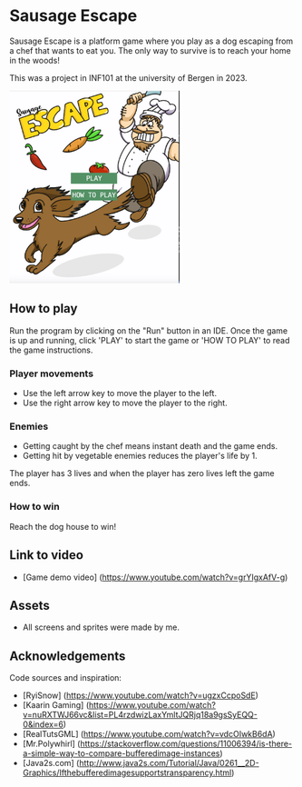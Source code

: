 # Sausage Escape

Sausage Escape is a platform game where you play as a dog escaping from a chef that wants to eat you. The only way to survive is to reach your home in the woods!

This was a project in INF101 at the university of Bergen in 2023.

<img src="./src/main/resources/gameFrontPage.png" alt="Sausage escape game frontpage" width="300">

## How to play

Run the program by clicking on the "Run" button in an IDE. Once the game is up and running, click 'PLAY' to start the game or 'HOW TO PLAY' to read the game instructions.

### Player movements

- Use the left arrow key to move the player to the left.
- Use the right arrow key to move the player to the right.

### Enemies

- Getting caught by the chef means instant death and the game ends.
- Getting hit by vegetable enemies reduces the player's life by 1.

The player has 3 lives and when the player has zero lives left the game ends.

### How to win

Reach the dog house to win!

## Link to video

- [Game demo video] (https://www.youtube.com/watch?v=grYIgxAfV-g)

## Assets

- All screens and sprites were made by me.

## Acknowledgements

Code sources and inspiration:

- [RyiSnow] (https://www.youtube.com/watch?v=ugzxCcpoSdE)
- [Kaarin Gaming] (https://www.youtube.com/watch?v=nuRXTWJ66vc&list=PL4rzdwizLaxYmltJQRjq18a9gsSyEQQ-0&index=6)
- [RealTutsGML] (https://www.youtube.com/watch?v=vdcOIwkB6dA)
- [Mr.Polywhirl] (https://stackoverflow.com/questions/11006394/is-there-a-simple-way-to-compare-bufferedimage-instances)
- [Java2s.com] (http://www.java2s.com/Tutorial/Java/0261__2D-Graphics/Ifthebufferedimagesupportstransparency.html)
